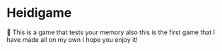 # Heidigame
 💖 This is a game that tests your memory also this is the first game that I have made all on my own I hope you enjoy it!
